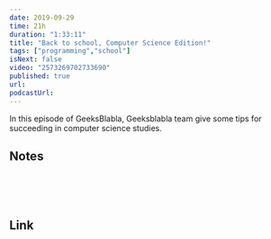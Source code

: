 ```yaml
---
date: 2019-09-29
time: 21h
duration: "1:33:11"
title: "Back to school, Computer Science Edition!"
tags: ["programming","school"]
isNext: false
video: "2573269702733690"
published: true
url:
podcastUrl:
---
```


In this episode of GeeksBlabla, Geeksblabla team give some tips for succeeding in computer science studies.

## Notes

<br/>
<br/>
<br/>

## Link

<br/>
<br/>
<br/>
